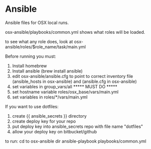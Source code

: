 # Ansible
Ansible files for OSX local runs.

osx-ansible/playbooks/common.yml shows what roles will be loaded.

to see what any role does, look at osx-ansible/roles/$role_name/task/main.yml

Before running you must:
1.  Install homebrew
2.  Install ansible (brew install ansible)
3.  edit osx-ansible/ansible.cfg to point to correct inventory file (ansible_hosts in osx-ansible) and (ansible.cfg in osx-ansible)
4.  set variables in group_vars/all ***** MUST DO *****
5.  set hostname variable roles/osx_base/vars/main.yml
6.  set variables in roles/*/vars/main.yml

If you want to use dotfiles:

1.  create {{ ansible_secrets }} directory
2.  create deploy key for your repo
3.  put deploy key into ansible_secrets repo with file name "dotfiles"
4.  allow your deploy key on bitbucket/github


to run: 
cd to osx-ansible dir
ansible-playbook playbooks/common.yml
